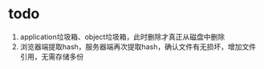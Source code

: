 # todo

1. application垃圾箱、object垃圾箱，此时删除才真正从磁盘中删除
2. 浏览器端提取hash，服务器端再次提取hash，确认文件有无损坏，增加文件引用，无需存储多份
